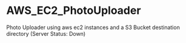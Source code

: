 # AWS_EC2_PhotoUploader
Photo Uploader using aws ec2 instances and a S3 Bucket destination directory  (Server Status: Down)
